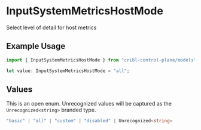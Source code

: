 # InputSystemMetricsHostMode

Select level of detail for host metrics

## Example Usage

```typescript
import { InputSystemMetricsHostMode } from "cribl-control-plane/models";

let value: InputSystemMetricsHostMode = "all";
```

## Values

This is an open enum. Unrecognized values will be captured as the `Unrecognized<string>` branded type.

```typescript
"basic" | "all" | "custom" | "disabled" | Unrecognized<string>
```